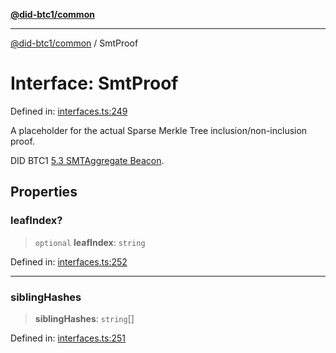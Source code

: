 [**@did-btc1/common**](../README.md)

***

[@did-btc1/common](../globals.md) / SmtProof

# Interface: SmtProof

Defined in: [interfaces.ts:249](https://github.com/dcdpr/did-btc1-js/blob/4ab6f9915d95beed9bc633644c9db1539395f512/packages/common/src/interfaces.ts#L249)

A placeholder for the actual Sparse Merkle Tree inclusion/non-inclusion proof.

DID BTC1
[5.3 SMTAggregate Beacon](https://dcdpr.github.io/did-btc1/#smtaggregate-beacon).

## Properties

### leafIndex?

> `optional` **leafIndex**: `string`

Defined in: [interfaces.ts:252](https://github.com/dcdpr/did-btc1-js/blob/4ab6f9915d95beed9bc633644c9db1539395f512/packages/common/src/interfaces.ts#L252)

***

### siblingHashes

> **siblingHashes**: `string`[]

Defined in: [interfaces.ts:251](https://github.com/dcdpr/did-btc1-js/blob/4ab6f9915d95beed9bc633644c9db1539395f512/packages/common/src/interfaces.ts#L251)
